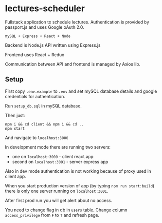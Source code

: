 # lectures-scheduler

Fullstack application to schedule lectures. Authentication is provided by passport.js and uses Google oAuth 2.0.

`mySQL + Express + React + Node`

Backend is Node.js API written using Express.js

Frontend uses React + Redux

Communication between API and frontend is managed by Axios lib.

## Setup

First copy `.env.example` to `.env` and set mySQL database details and google credentials for authentication.

Run `setup_db.sql` in mySQL database.

Then just:

```
npm i && cd client && npm i && cd ..
npm start
```

And navigate to `localhost:3000`

In development mode there are running two servers:

- one on `localhost:3000` - client react app
- second on `localhost:3001` - server express app

Also in dev mode authentication is not working because of proxy used in client app.

When you start production version of app (by typing `npm run start:build`) there is only one server running on `localhost:3001`.

After first prod run you will get alert about no access.

You need to change flag in db in `users` table. Change column `access_privilege` from `F` to `T` and refresh page.
